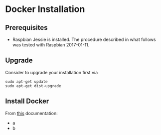 # Docker Installation

## Prerequisites

* Raspbian Jessie is installed. The procedure described in what follows was tested with Raspbian 2017-01-11.

## Upgrade

Consider to upgrade your installation first via
```
sudo apt-get update
sudo apt-get dist-upgrade
```

## Install Docker

From [this](http://blog.alexellis.io/getting-started-with-docker-on-raspberry-pi/) documentation:

* a
* b
